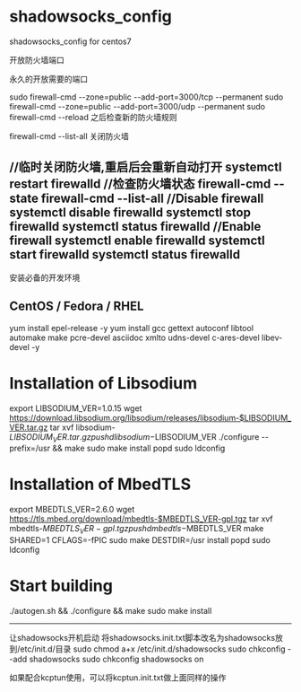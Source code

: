 # shadowsocks_config
shadowsocks_config for centos7

开放防火墙端口

永久的开放需要的端口

sudo firewall-cmd --zone=public --add-port=3000/tcp --permanent
sudo firewall-cmd --zone=public --add-port=3000/udp --permanent
sudo firewall-cmd --reload
之后检查新的防火墙规则

firewall-cmd --list-all
关闭防火墙

//临时关闭防火墙,重启后会重新自动打开
systemctl restart firewalld
//检查防火墙状态
firewall-cmd --state
firewall-cmd --list-all
//Disable firewall
systemctl disable firewalld
systemctl stop firewalld
systemctl status firewalld
//Enable firewall
systemctl enable firewalld
systemctl start firewalld
systemctl status firewalld
-------------------------------------------------------------------------------------------------
安装必备的开发环境
## CentOS / Fedora / RHEL
yum install epel-release -y
yum install gcc gettext autoconf libtool automake make pcre-devel asciidoc xmlto udns-devel c-ares-devel libev-devel -y

# Installation of Libsodium
export LIBSODIUM_VER=1.0.15
wget https://download.libsodium.org/libsodium/releases/libsodium-$LIBSODIUM_VER.tar.gz
tar xvf libsodium-$LIBSODIUM_VER.tar.gz
pushd libsodium-$LIBSODIUM_VER
./configure --prefix=/usr && make
sudo make install
popd
sudo ldconfig

# Installation of MbedTLS
export MBEDTLS_VER=2.6.0
wget https://tls.mbed.org/download/mbedtls-$MBEDTLS_VER-gpl.tgz
tar xvf mbedtls-$MBEDTLS_VER-gpl.tgz
pushd mbedtls-$MBEDTLS_VER
make SHARED=1 CFLAGS=-fPIC
sudo make DESTDIR=/usr install
popd
sudo ldconfig

# Start building
./autogen.sh && ./configure && make
sudo make install

-------------------------------------------------------------------------------------------------
让shadowsocks开机启动
将shadowsocks.init.txt脚本改名为shadowsocks放到/etc/init.d/目录
sudo chmod a+x /etc/init.d/shadowsocks
sudo chkconfig --add shadowsocks
sudo chkconfig shadowsocks on

如果配合kcptun使用，可以将kcptun.init.txt做上面同样的操作

